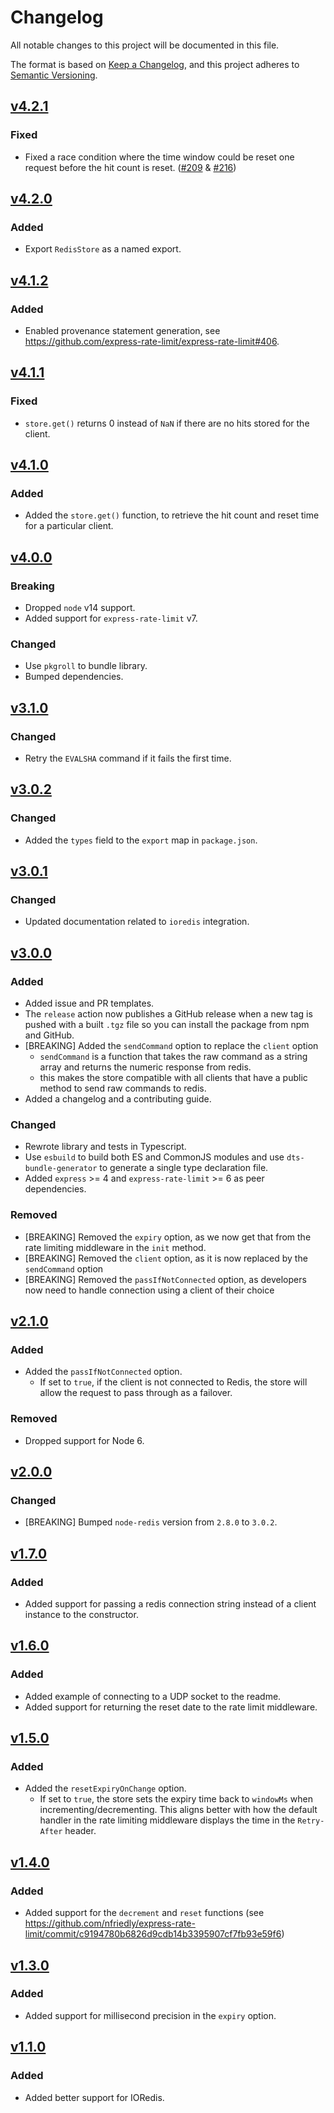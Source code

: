 # Changelog

All notable changes to this project will be documented in this file.

The format is based on [Keep a Changelog](https://keepachangelog.com/en/1.0.0/),
and this project adheres to
[Semantic Versioning](https://semver.org/spec/v2.0.0.html).

## [v4.2.1](https://github.com/express-rate-limit/rate-limit-redis/releases/tag/v4.2.)

### Fixed

- Fixed a race condition where the time window could be reset one request before
  the hit count is reset.
  ([#209](https://github.com/express-rate-limit/rate-limit-redis/pull/209) &
  [#216](https://github.com/express-rate-limit/rate-limit-redis/issues/216))

## [v4.2.0](https://github.com/express-rate-limit/rate-limit-redis/releases/tag/v4.2.0)

### Added

- Export `RedisStore` as a named export.

## [v4.1.2](https://github.com/express-rate-limit/rate-limit-redis/releases/tag/v4.1.2)

### Added

- Enabled provenance statement generation, see
  https://github.com/express-rate-limit/express-rate-limit#406.

## [v4.1.1](https://github.com/express-rate-limit/rate-limit-redis/releases/tag/v4.1.1)

### Fixed

- `store.get()` returns 0 instead of `NaN` if there are no hits stored for the
  client.

## [v4.1.0](https://github.com/express-rate-limit/rate-limit-redis/releases/tag/v4.1.0)

### Added

- Added the `store.get()` function, to retrieve the hit count and reset time for
  a particular client.

## [v4.0.0](https://github.com/express-rate-limit/rate-limit-redis/releases/tag/v4.0.0)

### Breaking

- Dropped `node` v14 support.
- Added support for `express-rate-limit` v7.

### Changed

- Use `pkgroll` to bundle library.
- Bumped dependencies.

## [v3.1.0](https://github.com/express-rate-limit/rate-limit-redis/releases/tag/v3.1.0)

### Changed

- Retry the `EVALSHA` command if it fails the first time.

## [v3.0.2](https://github.com/express-rate-limit/rate-limit-redis/releases/tag/v3.0.2)

### Changed

- Added the `types` field to the `export` map in `package.json`.

## [v3.0.1](https://github.com/express-rate-limit/rate-limit-redis/releases/tag/v3.0.1)

### Changed

- Updated documentation related to `ioredis` integration.

## [v3.0.0](https://github.com/express-rate-limit/rate-limit-redis/releases/tag/v3.0.0)

### Added

- Added issue and PR templates.
- The `release` action now publishes a GitHub release when a new tag is pushed
  with a built `.tgz` file so you can install the package from npm and GitHub.
- [BREAKING] Added the `sendCommand` option to replace the `client` option
  - `sendCommand` is a function that takes the raw command as a string array and
    returns the numeric response from redis.
  - this makes the store compatible with all clients that have a public method
    to send raw commands to redis.
- Added a changelog and a contributing guide.

### Changed

- Rewrote library and tests in Typescript.
- Use `esbuild` to build both ES and CommonJS modules and use
  `dts-bundle-generator` to generate a single type declaration file.
- Added `express` >= 4 and `express-rate-limit` >= 6 as peer dependencies.

### Removed

- [BREAKING] Removed the `expiry` option, as we now get that from the rate
  limiting middleware in the `init` method.
- [BREAKING] Removed the `client` option, as it is now replaced by the
  `sendCommand` option
- [BREAKING] Removed the `passIfNotConnected` option, as developers now need to
  handle connection using a client of their choice

## [v2.1.0](https://github.com/express-rate-limit/rate-limit-redis/releases/tag/v2.1.0)

### Added

- Added the `passIfNotConnected` option.
  - If set to `true`, if the client is not connected to Redis, the store will
    allow the request to pass through as a failover.

### Removed

- Dropped support for Node 6.

## [v2.0.0](https://github.com/express-rate-limit/rate-limit-redis/releases/tag/v2.0.0)

### Changed

- [BREAKING] Bumped `node-redis` version from `2.8.0` to `3.0.2`.

## [v1.7.0](https://github.com/express-rate-limit/rate-limit-redis/releases/tag/v1.7.0)

### Added

- Added support for passing a redis connection string instead of a client
  instance to the constructor.

## [v1.6.0](https://github.com/express-rate-limit/rate-limit-redis/releases/tag/v1.6.0)

### Added

- Added example of connecting to a UDP socket to the readme.
- Added support for returning the reset date to the rate limit middleware.

## [v1.5.0](https://github.com/express-rate-limit/rate-limit-redis/releases/tag/v1.5.0)

### Added

- Added the `resetExpiryOnChange` option.
  - If set to `true`, the store sets the expiry time back to `windowMs` when
    incrementing/decrementing. This aligns better with how the default handler
    in the rate limiting middleware displays the time in the `Retry-After`
    header.

## [v1.4.0](https://github.com/express-rate-limit/rate-limit-redis/releases/tag/v1.4.0)

### Added

- Added support for the `decrement` and `reset` functions (see
  https://github.com/nfriedly/express-rate-limit/commit/c9194780b6826d9cdb14b3395907cf7fb93e59f6)

## [v1.3.0](https://github.com/express-rate-limit/rate-limit-redis/releases/tag/v1.3.0)

### Added

- Added support for millisecond precision in the `expiry` option.

## [v1.1.0](https://github.com/express-rate-limit/rate-limit-redis/releases/tag/v1.1.0)

### Added

- Added better support for IORedis.
